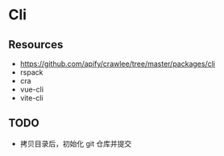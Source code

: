 # Cli

## Resources

- https://github.com/apify/crawlee/tree/master/packages/cli
- rspack
- cra
- vue-cli
- vite-cli

## TODO

- 拷贝目录后，初始化 git 仓库并提交
